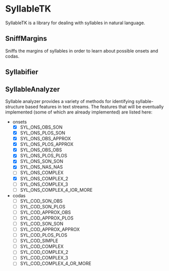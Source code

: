 # SyllableTK

SyllableTK is a library for dealing with syllables in natural language.

## SniffMargins

Sniffs the margins of syllables in order to learn about possible
onsets and codas.

## Syllabifier

## SyllableAnalyzer

Syllable analyzer provides a variety of methods for identifying syllable-structure based features in text streams. The features that will be eventually implemented (some of which are already implemented) are listed here:

* onsets
  + [x] SYL_ONS_OBS_SON
  + [x] SYL_ONS_PLOS_SON
  + [x] SYL_ONS_OBS_APPROX
  + [x] SYL_ONS_PLOS_APPROX
  + [x] SYL_ONS_OBS_OBS
  + [x] SYL_ONS_PLOS_PLOS
  + [x] SYL_ONS_SON_SON
  + [x] SYL_ONS_NAS_NAS
  + [ ] SYL_ONS_COMPLEX
  + [x] SYL_ONS_COMPLEX_2
  + [ ] SYL_ONS_COMPLEX_3
  + [ ] SYL_ONS_COMPLEX_4_lOR_MORE
* codas
  + [ ] SYL_COD_SON_OBS
  + [ ] SYL_COD_SON_PLOS
  + [ ] SYL_COD_APPROX_OBS
  + [ ] SYL_COD_APPROX_PLOS
  + [ ] SYL_COD_SON_SON
  + [ ] SYL_COD_APPROX_APPROX
  + [ ] SYL_COD_PLOS_PLOS
  + [ ] SYL_COD_SIMPLE
  + [ ] SYL_COD_COMPLEX
  + [ ] SYL_COD_COMPLEX_2
  + [ ] SYL_COD_COMPLEX_3
  + [ ] SYL_COD_COMPLEX_4_OR_MORE
